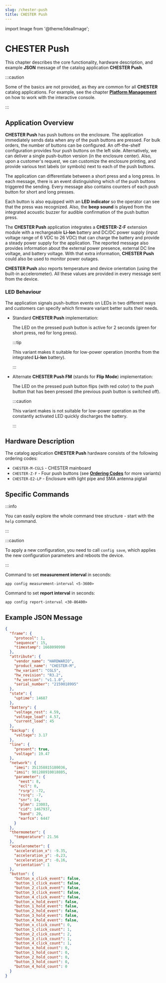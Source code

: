 ```yaml
---
slug: /chester-push
title: CHESTER Push
---
```

import Image from '@theme/IdealImage';

# CHESTER Push

This chapter describes the core functionality, hardware description, and example **JSON** message of the catalog application **CHESTER Push**.

:::caution

Some of the basics are not provided, as they are common for all **CHESTER** catalog applications. For example, see the chapter [**Platform Management**](../platform-management/index.md) on how to work with the interactive console.

:::

## Application Overview

**CHESTER Push** has push buttons on the enclosure. The application immediately sends data when any of the push buttons are pressed. For bulk orders, the number of buttons can be configured. An off-the-shelf configuration provides four push buttons on the left side. Alternatively, we can deliver a single push-button version (in the enclosure center). Also, upon a customer's request, we can customize the enclosure printing, and provide various text labels (or symbols) next to each of the push buttons.

The application can differentiate between a short press and a long press. In each message, there is an event distinguishing which of the push buttons triggered the sending. Every message also contains counters of each push button for short and long presses.

Each button is also equipped with an **LED indicator** so the operator can see that the press was recognized. Also, the **beep sound** is played from the integrated acoustic buzzer for audible confirmation of the push button press.

The **CHESTER Push** application integrates a **CHESTER-Z-F** extension module with a rechargeable **Li-Ion** battery and DC/DC power supply (input voltage range of 6 VDC to 26 VDC) that can charge the battery and provide a steady power supply for the application. The reported message also provides information about the external power presence, external DC line voltage, and battery voltage. With that extra information, **CHESTER Push** could also be used to monitor power outages.

**CHESTER Push** also reports temperature and device orientation (using the built-in accelerometer). All these values are provided in every message sent from the device.

### LED Behaviour

The application signals push-button events on LEDs in two different ways and customers can specify which firmware variant better suits their needs.

- Standard **CHESTER Push** implementation:

  The LED on the pressed push button is active for 2 seconds (green for short press, red for long press).

  :::tip

  This variant makes it suitable for low-power operation (months from the integrated **Li-Ion** battery).

  :::

- Alternate **CHESTER Push FM** (stands for **Flip Mode**) implementation:

  The LED on the pressed push button flips (with red color) to the push button that has been pressed (the previous push button is switched off).

  :::caution

  This variant makes is not suitable for low-power operation as the constantly activated LED quickly discharges the battery.

  :::

## Hardware Description

The catalog application **CHESTER Push** hardware consists of the following ordering codes:

* `CHESTER-M-CGLS` - CHESTER mainboard
* `CHESTER-Z-F` - Four push buttons (see [**Ordering Codes**](../ordering-codes.md#chester-z) for more variants)
* `CHESTER-E2-LP` - Enclosure with light pipe and SMA antenna pigtail

<!---

## Print Enclosure Template

TODO

-->

## Specific Commands

:::info

You can easily explore the whole command tree structure - start with the `help` command.

:::

:::caution

To apply a new configuration, you need to call `config save`, which applies the new configuration parameters and reboots the device.

:::

Command to set **measurement interval** in seconds:

```
app config measurement-interval <5-3600>
```

Command to set **report interval** in seconds:

```
app config report-interval <30-86400>
```

## Example JSON Message

```json
{
  "frame": {
    "protocol": 1,
    "sequence": 15,
    "timestamp": 1668090990
  },
  "attribute": {
    "vendor_name": "HARDWARIO",
    "product_name": "CHESTER-M",
    "hw_variant": "CGLS",
    "hw_revision": "R3.2",
    "fw_version": "v1.1.0",
    "serial_number": "2159018995"
  },
  "state": {
    "uptime": 14687
  },
  "battery": {
    "voltage_rest": 4.59,
    "voltage_load": 4.57,
    "current_load": 45
  },
  "backup": {
    "voltage": 3.17
  },
  "line": {
    "present": true,
    "voltage": 19.47
  },
  "network": {
    "imei": 351358815180036,
    "imsi": 901288910018805,
    "parameter": {
      "eest": 8,
      "ecl": 0,
      "rsrp": -72,
      "rsrq": -7,
      "snr": 14,
      "plmn": 23003,
      "cid": 1467937,
      "band": 20,
      "earfcn": 6447
    }
  },
  "thermometer": {
    "temperature": 21.56
  },
  "accelerometer": {
    "acceleration_x": -9.35,
    "acceleration_y": -0.23,
    "acceleration_z": -0.16,
    "orientation": 1
  },
  "button": {
    "button_x_click_event": false,
    "button_1_click_event": false,
    "button_2_click_event": false,
    "button_3_click_event": false,
    "button_4_click_event": false,
    "button_x_hold_event": false,
    "button_1_hold_event": false,
    "button_2_hold_event": false,
    "button_3_hold_event": false,
    "button_4_hold_event": false,
    "button_x_click_count": 0,
    "button_1_click_count": 1,
    "button_2_click_count": 2,
    "button_3_click_count": 1,
    "button_4_click_count": 1,
    "button_x_hold_count": 0,
    "button_1_hold_count": 0,
    "button_2_hold_count": 0,
    "button_3_hold_count": 0,
    "button_4_hold_count": 0
  }
}
```
